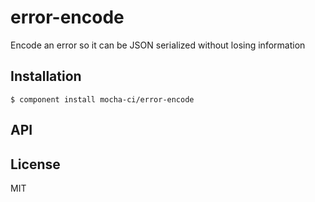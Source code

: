 
# error-encode

  Encode an error so it can be JSON serialized without losing information

## Installation

    $ component install mocha-ci/error-encode

## API

   

## License

  MIT
